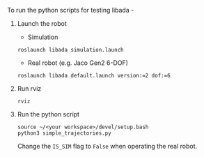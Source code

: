 To run the python scripts for testing libada - 

1. Launch the robot
    - Simulation
 	```
 	roslaunch libada simulation.launch
 	```
 	
    - Real robot (e.g. Jaco Gen2 6-DOF)
 	```
 	roslaunch libada default.launch version:=2 dof:=6
 	```

1. Run rviz
    ```
    rviz
    ```

1. Run the python script
 	```
 	source ~/<your workspace>/devel/setup.bash
 	python3 simple_trajectories.py
 	```

 	Change the ```IS_SIM``` flag to ```False``` when operating the real robot.
